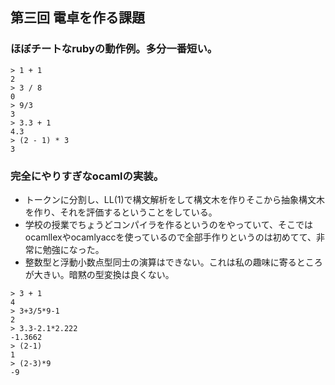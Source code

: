 
## 第三回 電卓を作る課題

### ほぼチートなrubyの動作例。多分一番短い。
```
> 1 + 1
2
> 3 / 8
0
> 9/3
3
> 3.3 + 1
4.3
> (2 - 1) * 3
3
```

### 完全にやりすぎなocamlの実装。
* トークンに分割し、LL(1)で構文解析をして構文木を作りそこから抽象構文木を作り、それを評価するということをしている。
* 学校の授業でちょうどコンパイラを作るというのをやっていて、そこではocamllexやocamlyaccを使っているので全部手作りというのは初めてて、非常に勉強になった。
* 整数型と浮動小数点型同士の演算はできない。これは私の趣味に寄るところが大きい。暗黙の型変換は良くない。

```
> 3 + 1
4
> 3+3/5*9-1
2
> 3.3-2.1*2.222
-1.3662
> (2-1)
1
> (2-3)*9
-9
```
